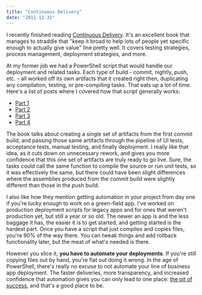 ```yaml
---
title: "Continuous Delivery"
date: "2011-12-31"
---
```


I recently finished reading [Continuous Delivery](http://www.amazon.com/gp/product/0321601912). It's an excellent book that manages to straddle that "keep it broad to help lots of people yet specific enough to actually give value" line pretty well. It covers testing strategies, process management, deployment strategies, and more.

At my former job we had a PowerShell script that would handle our deployment and related tasks. Each type of build - commit, nightly, push, etc. - all worked off its own artifacts that it created right then, duplicating any compilation, testing, or pre-compiling tasks. That eats up a lot of time. Here's a list of posts where I covered how that script generally works:

- [Part 1](http://darrell.mozingo.net/2010/09/24/production-deployment-with-your-build-script-part-1/)
- [Part 2](http://darrell.mozingo.net/2010/11/12/production-deployment-with-your-build-script-part-2/)
- [Part 3](http://darrell.mozingo.net/2010/11/24/production-deployment-with-your-build-script-part-3/)
- [Part 4](http://darrell.mozingo.net/2010/12/03/production-deployment-with-your-build-script-part-4/)

The book talks about creating a single set of artifacts from the first commit build, and passing those same artifacts through the pipeline of UI tests, acceptance tests, manual testing, and finally deployment. I really like that idea, as it cuts down on unnecessary rework, and gives you more confidence that this one set of artifacts are truly ready to go live. Sure, the tasks could call the same function to compile the source or run unit tests, so it was effectively the same, but there could have been slight differences where the assemblies produced from the commit build were slightly different than those in the push build.

I also like how they mention getting automation in your project from day one if you're lucky enough to work on a green-field app. I've worked on production deployment scripts for legacy apps and for ones that weren't production yet, but still a year or so old. The newer an app is and the less baggage it has, the easier it is to get started, and getting started is the hardest part. Once you have a script that just compiles and copies files, you're 90% of the way there. You can tweak things and add rollback functionality later, but the meat of what's needed is there.

However you slice it, **you have to automate your deployments**. If you're still copying files out by hand, you're flat out doing it wrong. In the age of PowerShell, there's really no excuse to not automate your line of business app deployment. The faster deliveries, more transparency, and increased confidence that automation gives you can only lead to one place: [the pit of success](http://darrell.mozingo.net/2011/06/26/the-pit-of-success/), and that's a good place to be.
